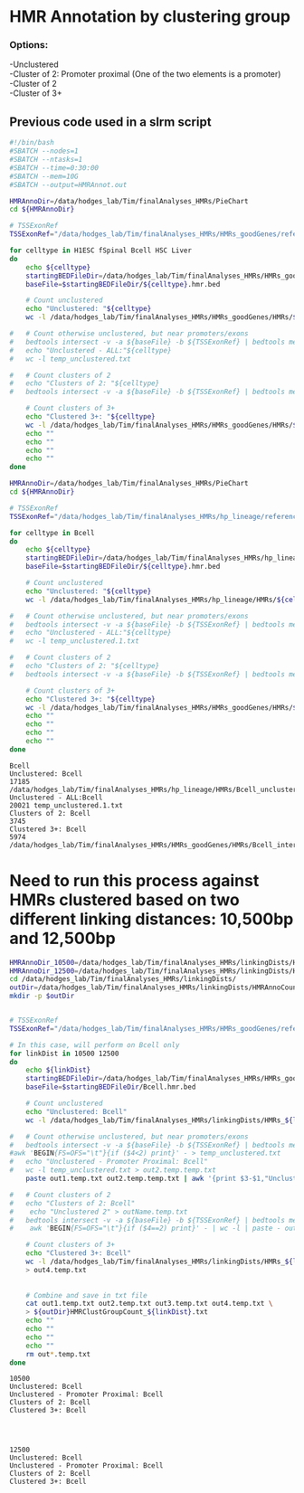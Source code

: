 # HMR Annotation by clustering group
### Options:
-Unclustered<br>
-Cluster of 2: Promoter proximal (One of the two elements is a promoter)<br>
-Cluster of 2<br>
-Cluster of 3+<br>

## Previous code used in a slrm script


```bash
#!/bin/bash
#SBATCH --nodes=1
#SBATCH --ntasks=1
#SBATCH --time=0:30:00
#SBATCH --mem=10G
#SBATCH --output=HMRAnnot.out

HMRAnnoDir=/data/hodges_lab/Tim/finalAnalyses_HMRs/PieChart
cd ${HMRAnnoDir}

# TSSExonRef
TSSExonRef="/data/hodges_lab/Tim/finalAnalyses_HMRs/HMRs_goodGenes/referenceFiles/ncbiRefSeqCurated_NM.promotersUp2000Down1000AndExons.txt"

for celltype in H1ESC fSpinal Bcell HSC Liver 
do
	echo ${celltype}
	startingBEDFileDir=/data/hodges_lab/Tim/finalAnalyses_HMRs/HMRs_goodGenes/startingBEDs
	baseFile=$startingBEDFileDir/${celltype}.hmr.bed

	# Count unclustered
	echo "Unclustered: "${celltype}
	wc -l /data/hodges_lab/Tim/finalAnalyses_HMRs/HMRs_goodGenes/HMRs/${celltype}\_unclustered.txt 

#	# Count otherwise unclustered, but near promoters/exons
#	bedtools intersect -v -a ${baseFile} -b ${TSSExonRef} | bedtools merge -c 2 -o count -d 6000 -i - | awk 'BEGIN{FS=OFS="\t"}{if ($4<2) print}' - > temp_unclustered.txt
#	echo "Unclustered - ALL:"${celltype}
#	wc -l temp_unclustered.txt

#	# Count clusters of 2 
#	echo "Clusters of 2: "${celltype}
#	bedtools intersect -v -a ${baseFile} -b ${TSSExonRef} | bedtools merge -c 2 -o count -d 6000 -i - | awk 'BEGIN{FS=OFS="\t"}{if ($4==2) print}' - | wc -l

	# Count clusters of 3+ 
	echo "Clustered 3+: "${celltype}
	wc -l /data/hodges_lab/Tim/finalAnalyses_HMRs/HMRs_goodGenes/HMRs/${celltype}\_internalClusters_individualHMRs.txt  
	echo ""
	echo ""
	echo ""
	echo ""
done

```


```bash
HMRAnnoDir=/data/hodges_lab/Tim/finalAnalyses_HMRs/PieChart
cd ${HMRAnnoDir}

# TSSExonRef
TSSExonRef="/data/hodges_lab/Tim/finalAnalyses_HMRs/hp_lineage/referenceFiles/ncbiRefSeqCurated_NM.promotersUp2000Down1000AndExons.txt"

for celltype in Bcell
do
	echo ${celltype}
	startingBEDFileDir=/data/hodges_lab/Tim/finalAnalyses_HMRs/hp_lineage/startingBEDs
	baseFile=$startingBEDFileDir/${celltype}.hmr.bed

	# Count unclustered
	echo "Unclustered: "${celltype}
	wc -l /data/hodges_lab/Tim/finalAnalyses_HMRs/hp_lineage/HMRs/${celltype}\_unclustered_hpl.txt 

#	# Count otherwise unclustered, but near promoters/exons
#	bedtools intersect -v -a ${baseFile} -b ${TSSExonRef} | bedtools merge -c 2 -o count -d 6000 -i - | awk 'BEGIN{FS=OFS="\t"}{if ($4<2) print}' - > temp_unclustered.1.txt
#	echo "Unclustered - ALL:"${celltype}
#	wc -l temp_unclustered.1.txt

#	# Count clusters of 2 
#	echo "Clusters of 2: "${celltype}
#	bedtools intersect -v -a ${baseFile} -b ${TSSExonRef} | bedtools merge -c 2 -o count -d 6000 -i - | awk 'BEGIN{FS=OFS="\t"}{if ($4==2) print}' - | wc -l

	# Count clusters of 3+ 
	echo "Clustered 3+: "${celltype}
	wc -l /data/hodges_lab/Tim/finalAnalyses_HMRs/HMRs_goodGenes/HMRs/${celltype}\_internalClusters_individualHMRs.txt  
	echo ""
	echo ""
	echo ""
	echo ""
done
```

    Bcell
    Unclustered: Bcell
    17185 /data/hodges_lab/Tim/finalAnalyses_HMRs/hp_lineage/HMRs/Bcell_unclustered_hpl.txt
    Unclustered - ALL:Bcell
    20021 temp_unclustered.1.txt
    Clusters of 2: Bcell
    3745
    Clustered 3+: Bcell
    5974 /data/hodges_lab/Tim/finalAnalyses_HMRs/HMRs_goodGenes/HMRs/Bcell_internalClusters_individualHMRs.txt
    
    
    
    


# Need to run this process against HMRs clustered based on two different linking distances: 10,500bp and 12,500bp


```bash
HMRAnnoDir_10500=/data/hodges_lab/Tim/finalAnalyses_HMRs/linkingDists/HMRs_10500/
HMRAnnoDir_12500=/data/hodges_lab/Tim/finalAnalyses_HMRs/linkingDists/HMRs_12500/
cd /data/hodges_lab/Tim/finalAnalyses_HMRs/linkingDists/
outDir=/data/hodges_lab/Tim/finalAnalyses_HMRs/linkingDists/HMRAnnoCounts_10500_12500/
mkdir -p $outDir


# TSSExonRef
TSSExonRef="/data/hodges_lab/Tim/finalAnalyses_HMRs/HMRs_goodGenes/referenceFiles/ncbiRefSeqCurated_NM.promotersUp2000Down1000AndExons.txt"

# In this case, will perform on Bcell only 
for linkDist in 10500 12500
do
	echo ${linkDist}
	startingBEDFileDir=/data/hodges_lab/Tim/finalAnalyses_HMRs/HMRs_goodGenes/startingBEDs
	baseFile=$startingBEDFileDir/Bcell.hmr.bed

	# Count unclustered
	echo "Unclustered: Bcell"
	wc -l /data/hodges_lab/Tim/finalAnalyses_HMRs/linkingDists/HMRs_${linkDist}/Bcell_unclustered.txt > out1.temp.txt

#	# Count otherwise unclustered, but near promoters/exons
#	bedtools intersect -v -a ${baseFile} -b ${TSSExonRef} | bedtools merge -c 2 -o count -d ${linkDist} -i - | \
#awk 'BEGIN{FS=OFS="\t"}{if ($4<2) print}' - > temp_unclustered.txt
#	echo "Unclustered - Promoter Proximal: Bcell"
#	wc -l temp_unclustered.txt > out2.temp.temp.txt
    paste out1.temp.txt out2.temp.temp.txt | awk '{print $3-$1,"Unclustered: Promoter proximal"}' > out2.temp.txt

#	# Count clusters of 2 
#	echo "Clusters of 2: Bcell"
#    echo "Unclustered 2" > outName.temp.txt
#	bedtools intersect -v -a ${baseFile} -b ${TSSExonRef} | bedtools merge -c 2 -o count -d ${linkDist} -i - | \
#    awk 'BEGIN{FS=OFS="\t"}{if ($4==2) print}' - | wc -l | paste - outName.temp.txt > out3.temp.txt

	# Count clusters of 3+ 
	echo "Clustered 3+: Bcell"
	wc -l /data/hodges_lab/Tim/finalAnalyses_HMRs/linkingDists/HMRs_${linkDist}/Bcell_internalClusters_individualHMRs.txt \
    > out4.temp.txt
    
    
    # Combine and save in txt file
    cat out1.temp.txt out2.temp.txt out3.temp.txt out4.temp.txt \
    > ${outDir}HMRClustGroupCount_${linkDist}.txt
	echo ""
	echo ""
	echo ""
	echo ""
    rm out*.temp.txt
done

```

    10500
    Unclustered: Bcell
    Unclustered - Promoter Proximal: Bcell
    Clusters of 2: Bcell
    Clustered 3+: Bcell
    
    
    
    
    12500
    Unclustered: Bcell
    Unclustered - Promoter Proximal: Bcell
    Clusters of 2: Bcell
    Clustered 3+: Bcell
    
    
    
    

